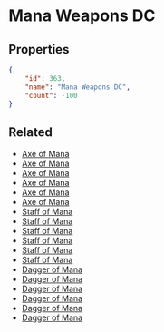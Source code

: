# Mana Weapons DC

<no description available>

## Properties

```json
{
    "id": 363,
    "name": "Mana Weapons DC",
    "count": -100
}
```

## Related

- [Axe of Mana](../items/10346-axe-of-mana.md)
- [Axe of Mana](../items/10347-axe-of-mana.md)
- [Axe of Mana](../items/10348-axe-of-mana.md)
- [Axe of Mana](../items/10349-axe-of-mana.md)
- [Axe of Mana](../items/10350-axe-of-mana.md)
- [Axe of Mana](../items/10351-axe-of-mana.md)
- [Staff of Mana](../items/10352-staff-of-mana.md)
- [Staff of Mana](../items/10353-staff-of-mana.md)
- [Staff of Mana](../items/10354-staff-of-mana.md)
- [Staff of Mana](../items/10355-staff-of-mana.md)
- [Staff of Mana](../items/10356-staff-of-mana.md)
- [Staff of Mana](../items/10357-staff-of-mana.md)
- [Dagger of Mana](../items/10358-dagger-of-mana.md)
- [Dagger of Mana](../items/10359-dagger-of-mana.md)
- [Dagger of Mana](../items/10360-dagger-of-mana.md)
- [Dagger of Mana](../items/10361-dagger-of-mana.md)
- [Dagger of Mana](../items/10362-dagger-of-mana.md)
- [Dagger of Mana](../items/10363-dagger-of-mana.md)

